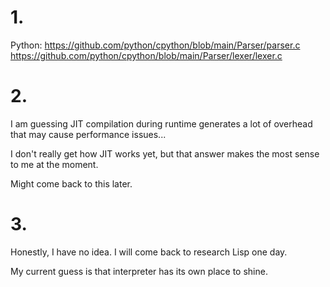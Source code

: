 # 1. 
Python:
https://github.com/python/cpython/blob/main/Parser/parser.c
https://github.com/python/cpython/blob/main/Parser/lexer/lexer.c

# 2.
I am guessing JIT compilation during runtime generates a lot of overhead that may cause performance issues...

I don't really get how JIT works yet, but that answer makes the most sense to me at the moment.

Might come back to this later.



# 3.
Honestly, I have no idea. I will come back to research Lisp one day.

My current guess is that interpreter has its own place to shine.